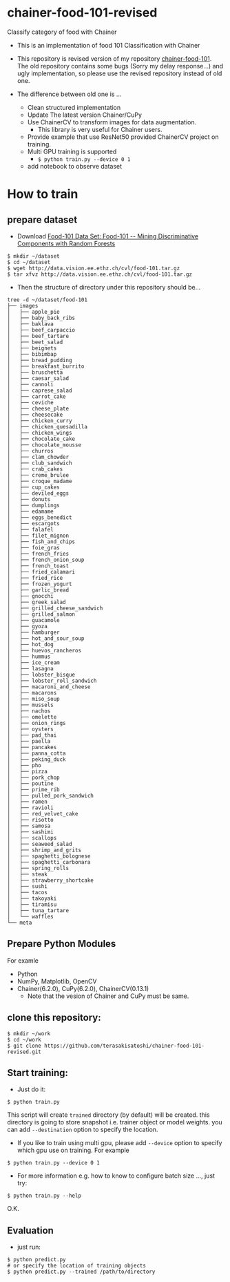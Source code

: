 # chainer-food-101-revised

Classify category of food with Chainer

- This is an implementation of food 101 Classification with Chainer
- This repository is revised version of my repository [chainer-food-101](https://github.com/terasakisatoshi/chainer-food-101). The old repository contains some bugs (Sorry my delay response...) and ugly implementation, so please use the revised repository instead of old one.

- The difference between old one is ...
   - Clean structured implementation
   - Update The latest version Chainer/CuPy
   - Use ChainerCV to transform images for data augmentation.
      - This library is very useful for Chainer users.
   - Provide example that use ResNet50 provided ChainerCV project on training.
   - Multi GPU training is supported
     - `$ python train.py --device 0 1`
   - add notebook to observe dataset

# How to train

## prepare dataset

- Download [Food-101 Data Set: Food-101 -- Mining Discriminative Components with Random Forests](https://www.vision.ee.ethz.ch/datasets_extra/food-101/)

```console
$ mkdir ~/dataset
$ cd ~/dataset
$ wget http://data.vision.ee.ethz.ch/cvl/food-101.tar.gz
$ tar xfvz http://data.vision.ee.ethz.ch/cvl/food-101.tar.gz
```

- Then the structure of directory under this repository should be...

```
tree -d ~/dataset/food-101
├── images
│   ├── apple_pie
│   ├── baby_back_ribs
│   ├── baklava
│   ├── beef_carpaccio
│   ├── beef_tartare
│   ├── beet_salad
│   ├── beignets
│   ├── bibimbap
│   ├── bread_pudding
│   ├── breakfast_burrito
│   ├── bruschetta
│   ├── caesar_salad
│   ├── cannoli
│   ├── caprese_salad
│   ├── carrot_cake
│   ├── ceviche
│   ├── cheese_plate
│   ├── cheesecake
│   ├── chicken_curry
│   ├── chicken_quesadilla
│   ├── chicken_wings
│   ├── chocolate_cake
│   ├── chocolate_mousse
│   ├── churros
│   ├── clam_chowder
│   ├── club_sandwich
│   ├── crab_cakes
│   ├── creme_brulee
│   ├── croque_madame
│   ├── cup_cakes
│   ├── deviled_eggs
│   ├── donuts
│   ├── dumplings
│   ├── edamame
│   ├── eggs_benedict
│   ├── escargots
│   ├── falafel
│   ├── filet_mignon
│   ├── fish_and_chips
│   ├── foie_gras
│   ├── french_fries
│   ├── french_onion_soup
│   ├── french_toast
│   ├── fried_calamari
│   ├── fried_rice
│   ├── frozen_yogurt
│   ├── garlic_bread
│   ├── gnocchi
│   ├── greek_salad
│   ├── grilled_cheese_sandwich
│   ├── grilled_salmon
│   ├── guacamole
│   ├── gyoza
│   ├── hamburger
│   ├── hot_and_sour_soup
│   ├── hot_dog
│   ├── huevos_rancheros
│   ├── hummus
│   ├── ice_cream
│   ├── lasagna
│   ├── lobster_bisque
│   ├── lobster_roll_sandwich
│   ├── macaroni_and_cheese
│   ├── macarons
│   ├── miso_soup
│   ├── mussels
│   ├── nachos
│   ├── omelette
│   ├── onion_rings
│   ├── oysters
│   ├── pad_thai
│   ├── paella
│   ├── pancakes
│   ├── panna_cotta
│   ├── peking_duck
│   ├── pho
│   ├── pizza
│   ├── pork_chop
│   ├── poutine
│   ├── prime_rib
│   ├── pulled_pork_sandwich
│   ├── ramen
│   ├── ravioli
│   ├── red_velvet_cake
│   ├── risotto
│   ├── samosa
│   ├── sashimi
│   ├── scallops
│   ├── seaweed_salad
│   ├── shrimp_and_grits
│   ├── spaghetti_bolognese
│   ├── spaghetti_carbonara
│   ├── spring_rolls
│   ├── steak
│   ├── strawberry_shortcake
│   ├── sushi
│   ├── tacos
│   ├── takoyaki
│   ├── tiramisu
│   ├── tuna_tartare
│   └── waffles
└── meta
```

## Prepare Python Modules

For examle

- Python
- NumPy, Matplotlib, OpenCV
- Chainer(6.2.0), CuPy(6.2.0), ChainerCV(0.13.1)
  - Note that the vesion of Chainer and CuPy must be same.

## clone this repository:

```
$ mkdir ~/work
$ cd ~/work
$ git clone https://github.com/terasakisatoshi/chainer-food-101-revised.git
```

## Start training:

- Just do it:

```
$ python train.py
```

This script will create `trained` directory (by default) will be created. this directory is going to store snapshot i.e. trainer object or model weights. you can add `--destination` option to specify the location.

- If you like to train using multi gpu, please add `--device` option to specify which gpu use on training. For example

```
$ python train.py --device 0 1
```

- For more information e.g. how to know to configure batch size ..., just try:

```
$ python train.py --help
```

O.K.

## Evaluation

- just run:

```
$ python predict.py
# or specify the location of training objects
$ python predict.py --trained /path/to/directory
```
